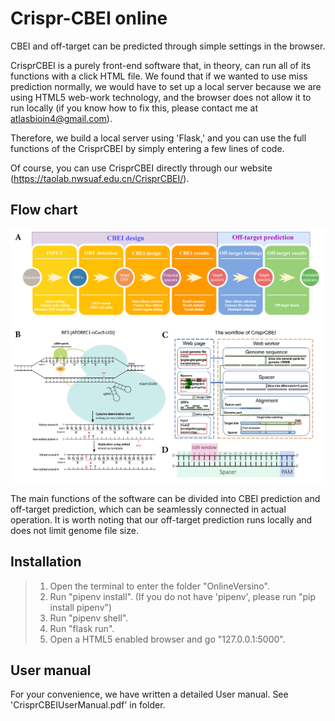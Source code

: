 # Crispr-CBEI online
CBEI and off-target can be predicted through simple settings in the browser.

CrisprCBEI is a purely front-end software that, in theory, can run all of its functions with a click HTML file. We found that if we wanted to use miss prediction normally, we would have to set up a local server because we are using HTML5 web-work technology, and the browser does not allow it to run locally (if you know how to fix this, please contact me at atlasbioin4@gmail.com).

Therefore, we build a local server using 'Flask,' and you can use the full functions of the CrisprCBEI by simply entering a few lines of code.

Of course, you can use CrisprCBEI directly through our website (https://taolab.nwsuaf.edu.cn/CrisprCBEI/).

## Flow chart

![CBEIflowcharts](./Image/Figure1.png)

The main functions of the software can be divided into CBEI prediction and off-target prediction, which can be seamlessly connected in actual operation. It is worth noting that our off-target prediction runs locally and does not limit genome file size.

## Installation

>1. Open the terminal to enter the folder "OnlineVersino".
>2. Run "pipenv install". (If you do not have 'pipenv', please run "pip install pipenv")
>3. Run "pipenv shell".
>4. Run "flask run".
>5. Open a HTML5 enabled browser and go "127.0.0.1:5000".

## User manual

For your convenience, we have written a detailed User manual. See 'CrisprCBEIUserManual.pdf' in folder.